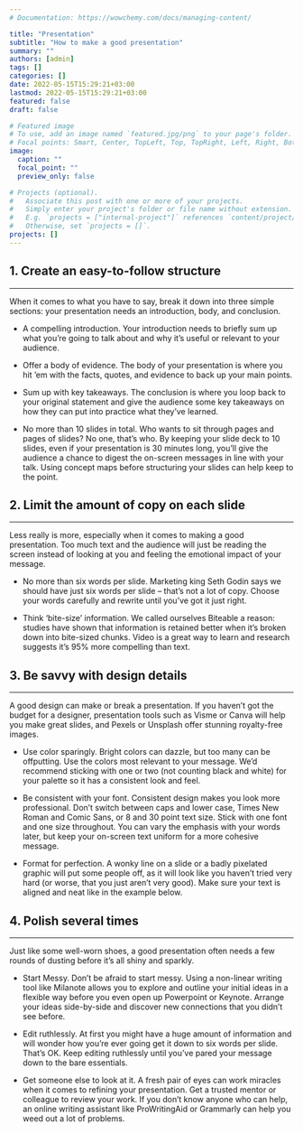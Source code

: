 ```yaml
---
# Documentation: https://wowchemy.com/docs/managing-content/

title: "Presentation"
subtitle: "How to make a good presentation"
summary: ""
authors: [admin]
tags: []
categories: []
date: 2022-05-15T15:29:21+03:00
lastmod: 2022-05-15T15:29:21+03:00
featured: false
draft: false

# Featured image
# To use, add an image named `featured.jpg/png` to your page's folder.
# Focal points: Smart, Center, TopLeft, Top, TopRight, Left, Right, BottomLeft, Bottom, BottomRight.
image:
  caption: ""
  focal_point: ""
  preview_only: false

# Projects (optional).
#   Associate this post with one or more of your projects.
#   Simply enter your project's folder or file name without extension.
#   E.g. `projects = ["internal-project"]` references `content/project/deep-learning/index.md`.
#   Otherwise, set `projects = []`.
projects: []
---
```



## 1. Create an easy-to-follow structure
<hr>

When it comes to what you have to say, break it down into three simple sections: your presentation needs an introduction, body, and conclusion.

- A compelling introduction. Your introduction needs to briefly sum up what you’re going to talk about and why it’s useful or relevant to your audience.

- Offer a body of evidence. The body of your presentation is where you hit ’em with the facts, quotes, and evidence to back up your main points.

- Sum up with key takeaways. The conclusion is where you loop back to your original statement and give the audience some key takeaways on how they can put into practice what they’ve learned.

- No more than 10 slides in total. Who wants to sit through pages and pages of slides? No one, that’s who. By keeping your slide deck to 10 slides, even if your presentation is 30 minutes long, you’ll give the audience a chance to digest the on-screen messages in line with your talk. Using concept maps before structuring your slides can help keep to the point.

## 2. Limit the amount of copy on each slide
<hr>

Less really is more, especially when it comes to making a good presentation. Too much text and the audience will just be reading the screen instead of looking at you and feeling the emotional impact of your message.

- No more than six words per slide. Marketing king Seth Godin says we should have just six words per slide – that’s not a lot of copy. Choose your words carefully and rewrite until you’ve got it just right.

- Think ‘bite-size’ information. We called ourselves Biteable a reason: studies have shown that information is retained better when it’s broken down into bite-sized chunks. Video is a great way to learn and research suggests it’s 95% more compelling than text.

## 3. Be savvy with design details
<hr>

A good design can make or break a presentation. If you haven’t got the budget for a designer, presentation tools such as Visme or Canva will help you make great slides, and Pexels or Unsplash offer stunning royalty-free images.

- Use color sparingly. Bright colors can dazzle, but too many can be offputting. Use the colors most relevant to your message. We’d recommend sticking with one or two (not counting black and white) for your palette so it has a consistent look and feel.

- Be consistent with your font. Consistent design makes you look more professional. Don’t switch between caps and lower case, Times New Roman and Comic Sans, or 8 and 30 point text size. Stick with one font and one size throughout. You can vary the emphasis with your words later, but keep your on-screen text uniform for a more cohesive message.

- Format for perfection. A wonky line on a slide or a badly pixelated graphic will put some people off, as it will look like you haven’t tried very hard (or worse, that you just aren’t very good). Make sure your text is aligned and neat like in the example below.

## 4. Polish several times
<hr>

Just like some well-worn shoes, a good presentation often needs a few rounds of dusting before it’s all shiny and sparkly.

- Start Messy. Don’t be afraid to start messy. Using a non-linear writing tool like Milanote allows you to explore and outline your initial ideas in a flexible way before you even open up Powerpoint or Keynote. Arrange your ideas side-by-side and discover new connections that you didn’t see before.

- Edit ruthlessly. At first you might have a huge amount of information and will wonder how you’re ever going get it down to six words per slide. That’s OK. Keep editing ruthlessly until you’ve pared your message down to the bare essentials.

- Get someone else to look at it. A fresh pair of eyes can work miracles when it comes to refining your presentation. Get a trusted mentor or colleague to review your work. If you don’t know anyone who can help, an online writing assistant like ProWritingAid or Grammarly can help you weed out a lot of problems.

